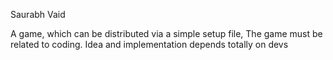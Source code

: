 Saurabh Vaid

 A game, which can be distributed via a simple setup file, The game must be related to coding. Idea and implementation depends totally on devs
